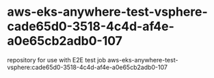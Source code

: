 # aws-eks-anywhere-test-vsphere-cade65d0-3518-4c4d-af4e-a0e65cb2adb0-107
repository for use with E2E test job aws-eks-anywhere-test-vsphere:cade65d0-3518-4c4d-af4e-a0e65cb2adb0-107
